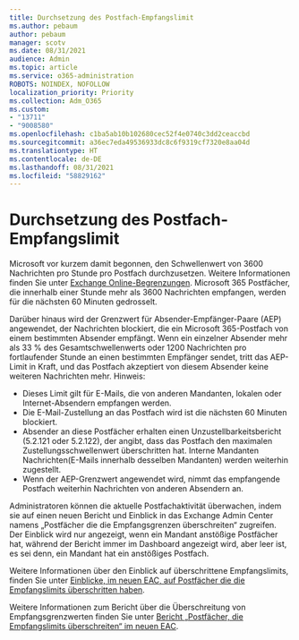 ```yaml
---
title: Durchsetzung des Postfach-Empfangslimit
ms.author: pebaum
author: pebaum
manager: scotv
ms.date: 08/31/2021
audience: Admin
ms.topic: article
ms.service: o365-administration
ROBOTS: NOINDEX, NOFOLLOW
localization_priority: Priority
ms.collection: Adm_O365
ms.custom:
- "13711"
- "9008580"
ms.openlocfilehash: c1ba5ab10b102680cec52f4e0740c3dd2ceaccbd
ms.sourcegitcommit: a36ec7eda49536933dc8c6f9319cf7320e8aa04d
ms.translationtype: HT
ms.contentlocale: de-DE
ms.lasthandoff: 08/31/2021
ms.locfileid: "58829162"
---
```

# <a name="mailbox-receiving-limit-enforcement"></a>Durchsetzung des Postfach-Empfangslimit

Microsoft vor kurzem damit begonnen, den Schwellenwert von 3600 Nachrichten pro Stunde pro Postfach durchzusetzen. Weitere Informationen finden Sie unter [Exchange Online-Begrenzungen](https://docs.microsoft.com/office365/servicedescriptions/exchange-online-service-description/exchange-online-limits#receiving-limits). Microsoft 365 Postfächer, die innerhalb einer Stunde mehr als 3600 Nachrichten empfangen, werden für die nächsten 60 Minuten gedrosselt. 

Darüber hinaus wird der Grenzwert für Absender-Empfänger-Paare (AEP) angewendet, der Nachrichten blockiert, die ein Microsoft 365-Postfach von einem bestimmten Absender empfängt.  Wenn ein einzelner Absender mehr als 33 % des Gesamtschwellenwerts oder 1200 Nachrichten pro fortlaufender Stunde an einen bestimmten Empfänger sendet, tritt das AEP-Limit in Kraft, und das Postfach akzeptiert von diesem Absender keine weiteren Nachrichten mehr. Hinweis:

- Dieses Limit gilt für E-Mails, die von anderen Mandanten, lokalen oder Internet-Absendern empfangen werden.
- Die E-Mail-Zustellung an das Postfach wird ist die nächsten 60 Minuten blockiert. 
- Absender an diese Postfächer erhalten einen Unzustellbarkeitsbericht (5.2.121 oder 5.2.122), der angibt, dass das Postfach den maximalen Zustellungsschwellenwert überschritten hat. Interne Mandanten Nachrichten(E-Mails innerhalb desselben Mandanten) werden weiterhin zugestellt.
- Wenn der AEP-Grenzwert angewendet wird, nimmt das empfangende Postfach weiterhin Nachrichten von anderen Absendern an.

Administratoren können die aktuelle Postfachaktivität überwachen, indem sie auf einen neuen Bericht und Einblick in das Exchange Admin Center namens „Postfächer die die Empfangsgrenzen überschreiten“ zugreifen. Der Einblick wird nur angezeigt, wenn ein Mandant anstößige Postfächer hat, während der Bericht immer im Dashboard angezeigt wird, aber leer ist, es sei denn, ein Mandant hat ein anstößiges Postfach.

Weitere Informationen über den Einblick auf überschrittene Empfangslimits, finden Sie unter [Einblicke, im neuen EAC, auf Postfächer die die Empfangslimits überschritten haben](https://docs.microsoft.com/exchange/monitoring/mail-flow-insights/mailboxes-exceeding-receiving-limits-insights).

Weitere Informationen zum Bericht über die Überschreitung von Empfangsgrenzwerten finden Sie unter [Bericht „Postfächer, die Empfangslimits überschreiten“ im neuen EAC](https://docs.microsoft.com/exchange/monitoring/mail-flow-reports/mailboxes-exceeding-receiving-limits-report).